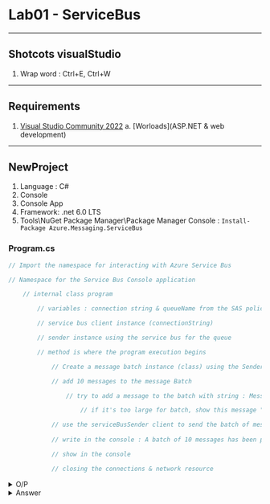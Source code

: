 # Lab01 - ServiceBus

---

## Shotcots visualStudio
1. Wrap word : Ctrl+E, Ctrl+W

---

## Requirements
1. [Visual Studio Community 2022](https://visualstudio.microsoft.com/thank-you-downloading-visual-studio/?sku=Community&channel=Release&version=VS2022&source=VSLandingPage&cid=2030&passive=false)
    a. [Worloads](ASP.NET & web development)

---

## NewProject
1. Language : C#
2. Console
3. Console App
4. Framework: .net 6.0 LTS
5. Tools\NuGet Package Manager\Package Manager Console :
`Install-Package Azure.Messaging.ServiceBus`

### Program.cs
````cs
// Import the namespace for interacting with Azure Service Bus

// Namespace for the Service Bus Console application

    // internal class program

        // variables : connection string & queueName from the SAS policy

        // service bus client instance (connectionString)

        // sender instance using the service bus for the queue

        // method is where the program execution begins

            // Create a message batch instance (class) using the Sender

            // add 10 messages to the message Batch

                // try to add a message to the batch with string : Message <number>

                    // if it's too large for batch, show this message "The message <n> is too large to fit in the batch"

            // use the serviceBusSender client to send the batch of messages to the service bus queue
            
            // write in the console : A batch of 10 messages has been published to the queue

            // show in the console

            // closing the connections & network resource
````

<details><summary>O/P</summary>outPut console:<br/><img src="https://i.imgur.com/bTl59jM.png"><br/>10 messages:<br/><img src="https://i.imgur.com/Wf3XLtD.png"><br/>message body:<br/><img src="https://i.imgur.com/fmQk74g.png"></details>
<details><summary>Answer</summary></details>
